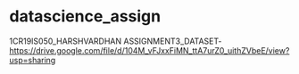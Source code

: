 # datascience_assign
1CR19IS050_HARSHVARDHAN
ASSIGNMENT3_DATASET-https://drive.google.com/file/d/104M_vFJxxFiMN_ttA7urZ0_uithZVbeE/view?usp=sharing
